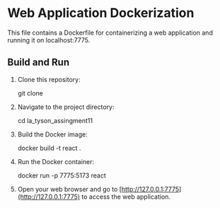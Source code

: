 # Web Application Dockerization

This file contains a Dockerfile for containerizing a web application and running it on localhost:7775.

## Build and Run

1. Clone this repository:

    git clone 
  

2. Navigate to the project directory:

    cd la_tyson_assingment11


3. Build the Docker image:

    
    docker build -t react .
    

4. Run the Docker container:

    
    docker run -p 7775:5173 react 


5. Open your web browser and go to [http://127.0.0.1:7775](http://127.0.0.1:7775) to access the web application.

 
